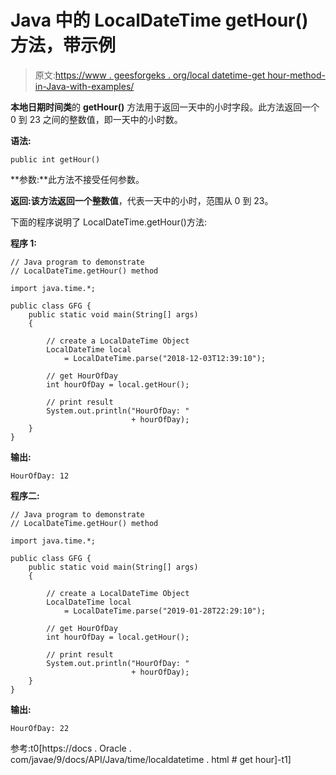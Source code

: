 # Java 中的 LocalDateTime getHour()方法，带示例

> 原文:[https://www . geesforgeks . org/local datetime-get hour-method-in-Java-with-examples/](https://www.geeksforgeeks.org/localdatetime-gethour-method-in-java-with-examples/)

**本地日期时间类**的 **getHour()** 方法用于返回一天中的小时字段。此方法返回一个 0 到 23 之间的整数值，即一天中的小时数。

**语法:**

```
public int getHour()

```

**参数:**此方法不接受任何参数。

**返回:**该方法返回一个**整数值**，代表一天中的小时，范围从 0 到 23。

下面的程序说明了 LocalDateTime.getHour()方法:

**程序 1:**

```
// Java program to demonstrate
// LocalDateTime.getHour() method

import java.time.*;

public class GFG {
    public static void main(String[] args)
    {

        // create a LocalDateTime Object
        LocalDateTime local
            = LocalDateTime.parse("2018-12-03T12:39:10");

        // get HourOfDay
        int hourOfDay = local.getHour();

        // print result
        System.out.println("HourOfDay: "
                           + hourOfDay);
    }
}
```

**输出:**

```
HourOfDay: 12

```

**程序二:**

```
// Java program to demonstrate
// LocalDateTime.getHour() method

import java.time.*;

public class GFG {
    public static void main(String[] args)
    {

        // create a LocalDateTime Object
        LocalDateTime local
            = LocalDateTime.parse("2019-01-28T22:29:10");

        // get HourOfDay
        int hourOfDay = local.getHour();

        // print result
        System.out.println("HourOfDay: "
                           + hourOfDay);
    }
}
```

**输出:**

```
HourOfDay: 22

```

参考:t0[https://docs . Oracle . com/javae/9/docs/API/Java/time/localdatetime . html # get hour]-t1]